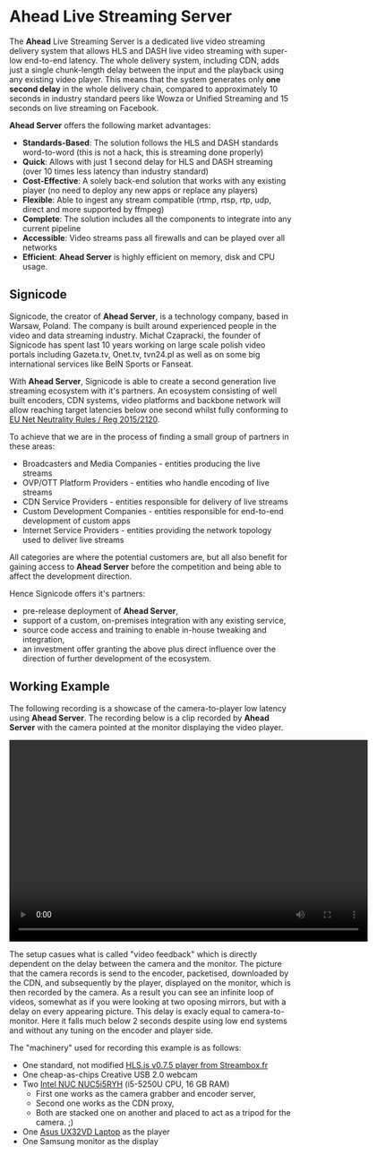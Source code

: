 Ahead Live Streaming Server
=============================

The **Ahead** Live Streaming Server is a dedicated live video streaming delivery system that allows HLS and DASH live
video streaming with super-low end-to-end latency. The whole delivery system, including CDN, adds just a single
chunk-length delay between the input and the playback using any existing video player. This means that the system
generates only **one second delay** in the whole delivery chain, compared to approximately 10 seconds in industry
standard peers like Wowza or Unified Streaming and 15 seconds on live streaming on Facebook.

**Ahead Server** offers the following market advantages:

* **Standards-Based**: The solution follows the HLS and DASH standards word-to-word (this is not a hack, this is streaming done properly)
* **Quick**: Allows with just 1 second delay for HLS and DASH streaming (over 10 times less latency than industry standard)
* **Cost-Effective**: A solely back-end solution that works with any existing player (no need to deploy any new apps or replace any players)
* **Flexible**: Able to ingest any stream compatible (rtmp, rtsp, rtp, udp, direct and more supported by ffmpeg)
* **Complete**: The solution includes all the components to integrate into any current pipeline
* **Accessible**: Video streams pass all firewalls and can be played over all networks
* **Efficient**: **Ahead Server** is highly efficient on memory, disk and CPU usage.

Signicode
-----------

Signicode, the creator of **Ahead Server**, is a technology company, based in Warsaw, Poland. The company is built
around experienced people in the video and data streaming industry. Michał Czapracki, the founder of Signicode has spent
last 10 years working on large scale polish video portals including Gazeta.tv, Onet.tv, tvn24.pl as well as on some big
international services like BeIN Sports or Fanseat.

With **Ahead Server**, Signicode is able to create a second generation live streaming ecosystem with it's partners. An
ecosystem consisting of well built encoders, CDN systems, video platforms and backbone network will allow reaching
target latencies below one second whilst fully conforming to [EU Net Neutrality Rules / Reg 2015/2120](http://eur-lex.europa.eu/legal-content/EN/TXT/?uri=uriserv:OJ.L_.2015.310.01.0001.01.ENG&toc=OJ:L:2015:310:TOC).

To achieve that we are in the process of finding a small group of partners in these areas:

 * Broadcasters and Media Companies - entities producing the live streams
 * OVP/OTT Platform Providers - entities who handle encoding of live streams
 * CDN Service Providers - entities responsible for delivery of live streams
 * Custom Development Companies - entities responsible for end-to-end development of custom apps
 * Internet Service Providers - entities providing the network topology used to deliver live streams

All categories are where the potential customers are, but all also benefit for gaining access to **Ahead Server** before the
competition and being able to affect the development direction.

Hence Signicode offers it's partners:

 * pre-release deployment of **Ahead Server**,
 * support of a custom, on-premises integration with any existing service,
 * source code access and training to enable in-house tweaking and integration,
 * an investment offer granting the above plus direct influence over the direction of further development of the ecosystem.

Working Example
-----------------

The following recording is a showcase of the camera-to-player low latency using **Ahead Server**. The recording below is
a clip recorded by **Ahead Server** with the camera pointed at the monitor displaying the video player.

<video src="https://miura.signicode.com/zweb/alss-demo-2017-04-11-1.mp4" controls width="640" height="360"></video>

The setup casues what is called "video feedback" which is directly dependent on the delay between the camera and the
monitor. The picture that the camera records is send to the encoder, packetised, downloaded by the CDN, and subsequently
by the player, displayed on the monitor, which is then recorded by the camera. As a result you can see an infinite loop
of videos, somewhat as if you were looking at two oposing mirrors, but with a delay on every appearing picture. This
delay is exacly equal to camera-to-monitor. Here it falls much below 2 seconds despite using low end systems and without
any tuning on the encoder and player side.

The "machinery" used for recording this example is as follows:

* One standard, not modified [HLS.js v0.7.5 player from Streambox.fr](http://streambox.fr/mse/hls.js-0.7.5/demo/)
* One cheap-as-chips Creative USB 2.0 webcam
* Two [Intel NUC NUC5i5RYH](https://www-ssl.intel.com/content/www/us/en/nuc/nuc-kit-nuc5i5ryh.html) (i5-5250U CPU, 16 GB RAM)
  * First one works as the camera grabber and encoder server,
  * Second one works as the CDN proxy,
  * Both are stacked one on another and placed to act as a tripod for the camera. ;)
* One [Asus UX32VD Laptop](https://www.asus.com/Notebooks/ASUS-ZenBook-UX32VD/) as the player
* One Samsung monitor as the display
